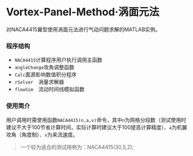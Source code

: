 # Vortex-Panel-Method·涡面元法

对NACA4415翼型使用涡面元法进行气动问题求解的MATLAB实例。

### 程序结构

- `NACA4415`计算程序用户执行调用主函数
- `angleChange`攻角调整函数
- `Calc`面源影响数值积分程序
- `rSolver	`涡量求解器
- `flowSim	`流动时间线模拟函数

### 使用简介

用户调用时需使用函数`NACA4415(n,a,v)`命令，其中`n`为网格分段数（测试使用时建议不大于100节省计算时间，实际计算时建议大于100提高计算精度）、`a`为机翼攻角（角度制）、`v`为来流速度。

> 一个较为适合的测试用例为：NACA4415(30,5,2);

